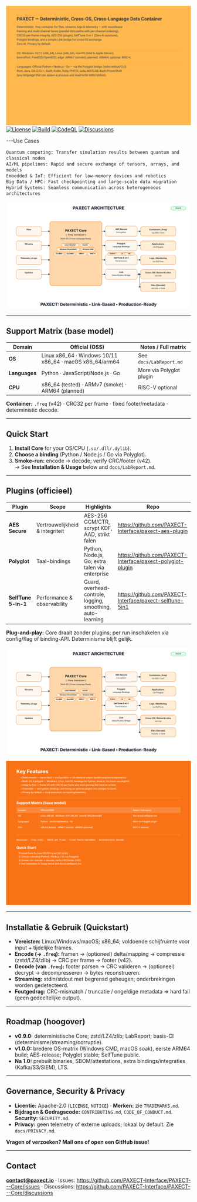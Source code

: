 ![PAXECT Block 1 — Orange Midgray](paxect_block1_orange_midgray.svg)
[![License](https://img.shields.io/badge/License-Apache_2.0-blue.svg)](LICENSE)
[![Build](https://github.com/PAXECT-Interface/PAXECT---Core/actions/workflows/ci.yml/badge.svg)](../../actions)
[![CodeQL](https://github.com/PAXECT-Interface/PAXECT---Core/actions/workflows/codeql.yml/badge.svg)](../../actions)
[![Discussions](https://img.shields.io/github/discussions/PAXECT-Interface/PAXECT---Core)](../../discussions)

---Use Cases

    Quantum computing: Transfer simulation results between quantum and classical nodes
    AI/ML pipelines: Rapid and secure exchange of tensors, arrays, and models
    Embedded & IoT: Efficient for low-memory devices and robotics
    Big Data / HPC: Fast checkpointing and large-scale data migration
    Hybrid Systems: Seamless communication across heterogeneous architectures

![PAXECT Architecture](paxect_architecture_brand_v18.svg)




---

## Support Matrix (base model)
| Domain        | Official (OSS)                                         | Notes / Full matrix         |
|---------------|--------------------------------------------------------|-----------------------------|
| **OS**        | Linux x86_64 · Windows 10/11 x86_64 · macOS x86_64/arm64 | See `docs/LabReport.md`     |
| **Languages** | Python · JavaScript/Node.js · Go                       | More via Polyglot plugin    |
| **CPU**       | x86_64 (tested) · ARMv7 (smoke) · ARM64 (planned)      | RISC-V optional             |

**Container:** `.freq` (v42) · CRC32 per frame · fixed footer/metadata · deterministic decode.

---

## Quick Start
1. **Install Core** for your OS/CPU (`.so/.dll/.dylib`).  
2. **Choose a binding** (Python / Node.js / Go via Polyglot).  
3. **Smoke-run:** encode → decode; verify CRC/footer (v42).  
   → See **Installation & Usage** below and `docs/LabReport.md`.

---

## Plugins (officieel)
| Plugin              | Scope                          | Highlights                                               | Repo |
|---------------------|--------------------------------|----------------------------------------------------------|------|
| **AES Secure**      | Vertrouwelijkheid & integriteit| AES-256 GCM/CTR, scrypt KDF, AAD, strikt falen           | https://github.com/PAXECT-Interface/paxect-aes-plugin |
| **Polyglot**        | Taal-bindings                  | Python, Node.js, Go; extra talen via enterprise          | https://github.com/PAXECT-Interface/paxect-polyglot-plugin |
| **SelfTune 5-in-1** | Performance & observability    | Guard, overhead-controle, logging, smoothing, auto-learning | https://github.com/PAXECT-Interface/paxect-selftune-5in1 |

**Plug-and-play:** Core draait zonder plugins; per run inschakelen via config/flag of binding-API. Determinisme blijft gelijk.

![PAXECT Architecture](paxect_architecture_brand_v18.svg)




<!-- PAXECT — Key Features (orange block) -->
<p align="center">
  <img src="docs/paxect_readme_orange_block_v2.svg" alt="PAXECT — Key Features" width="1100">
</p>





---

## Installatie & Gebruik (Quickstart)
- **Vereisten:** Linux/Windows/macOS; x86_64; voldoende schijfruimte voor input + tijdelijke frames.  
- **Encode (→ `.freq`):** framen → (optioneel) delta/mapping → compressie (zstd/LZ4/zlib) → CRC per frame → footer (v42).  
- **Decode (van `.freq`):** footer parsen → CRC valideren → (optioneel) decrypt → decompresseren → bytes reconstrueren.  
- **Streaming:** stdin/stdout met begrensd geheugen; onderbrekingen worden gedetecteerd.  
- **Foutgedrag:** CRC-mismatch / truncatie / ongeldige metadata ⇒ hard fail (geen gedeeltelijke output).

---

## Roadmap (hoogover)
- **v0.9.0:** deterministische Core; zstd/LZ4/zlib; LabReport; basis-CI (determinisme/streaming/corruptie).  
- **v1.0.0:** bredere OS-matrix (Windows CMD, macOS soak), eerste ARM64 build; AES-release; Polyglot stable; SelfTune public.  
- **Na 1.0:** prebuilt binaries, SBOM/attestations, extra bindings/integraties (Kafka/S3/SIEM), LTS.

---

## Governance, Security & Privacy
- **Licentie:** Apache-2.0 (`LICENSE`, `NOTICE`) · **Merken:** zie `TRADEMARKS.md`.  
- **Bijdragen & Gedragscode:** `CONTRIBUTING.md`, `CODE_OF_CONDUCT.md`. **Security:** `SECURITY.md`.  
- **Privacy:** geen telemetry of externe uploads; lokaal by default. Zie `docs/PRIVACY.md`.



**Vragen of verzoeken? Mail ons of open een GitHub issue!**

---

## Contact
**contact@paxect.io** · Issues: https://github.com/PAXECT-Interface/PAXECT---Core/issues · Discussions: https://github.com/PAXECT-Interface/PAXECT---Core/discussions











